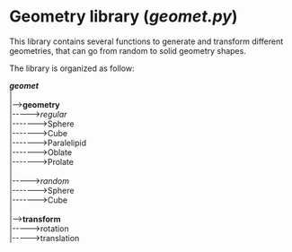 # Geometry library (*geomet.py*)

This library contains several functions to generate and transform different geometries, that can go from random to solid geometry shapes.

The library is organized as follow:

***geomet***  
|  
|-->**geometry**  
|----->*regular*  
|------->Sphere  
|------->Cube  
|------->Paralelipid  
|------->Oblate  
|------->Prolate  
|  
|----->*random*  
|------->Sphere  
|------->Cube  
|  
|-->**transform**  
|----->rotation  
|----->translation   


